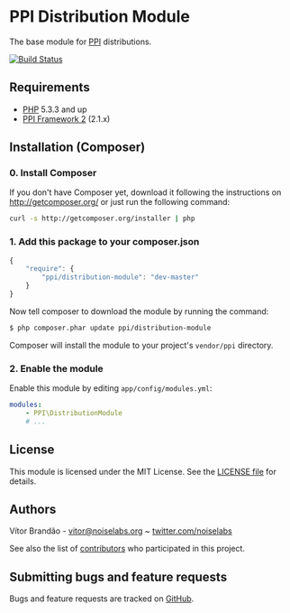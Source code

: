 PPI Distribution Module
=======================

[@php]: http://php.net/ "PHP: Hypertext Preprocessor"
[@ppi]: http://ppi.io/  "The PPI Framework - A meta-framework built using Symfony2/ZendFramework2 and Doctrine2"

The base module for [PPI][@ppi] distributions.

[![Build Status](https://secure.travis-ci.org/ppi/ppi-distribution-module.png)](http://travis-ci.org/ppi/ppi-distribution-module)

Requirements
------------

* [PHP][@php] 5.3.3 and up
* [PPI Framework 2][@ppi] (2.1.x)

Installation (Composer)
-----------------------

### 0. Install Composer

If you don't have Composer yet, download it following the instructions on
http://getcomposer.org/ or just run the following command:

``` bash
curl -s http://getcomposer.org/installer | php
```

### 1. Add this package to your composer.json

```js
{
    "require": {
        "ppi/distribution-module": "dev-master"
    }
}
```

Now tell composer to download the module by running the command:

``` bash
$ php composer.phar update ppi/distribution-module
```

Composer will install the module to your project's `vendor/ppi` directory.

### 2. Enable the module

Enable this module by editing `app/config/modules.yml`:

``` yml
modules:
    - PPI\DistributionModule
    # ...
```

License
-------

This module is licensed under the MIT License. See the [LICENSE file](https://github.com/ppi/ppi-distribution-module/blob/master/LICENSE) for details.

Authors
-------

Vítor Brandão - <vitor@noiselabs.org> ~ [twitter.com/noiselabs](http://twitter.com/noiselabs)

See also the list of [contributors](https://github.com/ppi/ppi-distribution-module/contributors) who participated in this project.

Submitting bugs and feature requests
------------------------------------

Bugs and feature requests are tracked on [GitHub](https://github.com/ppi/ppi-distribution-module/issues).
